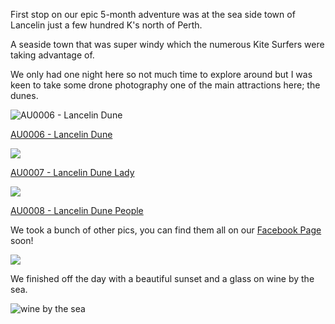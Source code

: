 First stop on our epic 5-month adventure was at the sea side town of Lancelin just a few hundred K's north of Perth.

A seaside town that was super windy which the numerous Kite Surfers were taking advantage of.

We only had one night here so not much time to explore around but I was keen to take some drone photography one of the main attractions here; the dunes.

![AU0006 - Lancelin Dune](/posts/camping-oz-2017-lancelin/DJI_0235_grande.jpg?v=1490696915)

[AU0006 - Lancelin Dune](http://aboveunder.azurewebsites.net/products/au0006-lancelin-dune "lancelin dune")

![](/posts/camping-oz-2017-lancelin/DJI_0249_grande.jpg?v=1490696981)

[AU0007 - Lancelin Dune Lady](http://aboveunder.azurewebsites.net/products/au0007-lancelin-dune-lady "Lancelin dune lady")

![](/posts/camping-oz-2017-lancelin/DJI_0267_grande.jpg?v=1490697028)

[AU0008 - Lancelin Dune People](http://aboveunder.azurewebsites.net/products/au0008-lancelin-dune-people "lancelin dune people")

We took a bunch of other pics, you can find them all on our [Facebook Page](https://www.facebook.com/aboveunder/ "above under facebook page") soon!

![](/posts/camping-oz-2017-lancelin/IMG_9487_grande.jpg?v=1490697847)

We finished off the day with a beautiful sunset and a glass on wine by the sea.

![wine by the sea](/posts/camping-oz-2017-lancelin/IMG_9506_grande.jpg?v=1490696021)